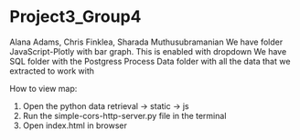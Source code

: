 # Project3_Group4
Alana Adams, Chris Finklea, Sharada Muthusubramanian
We have folder JavaScript-Plotly with bar graph.  This is enabled with dropdown
We have SQL folder with the Postgress Process
Data folder with all the data that we extracted to work with

How to view map:
1. Open the python data retrieval -> static -> js
2. Run the simple-cors-http-server.py file in the terminal
3. Open index.html in browser
